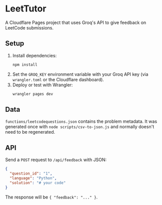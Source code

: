 # LeetTutor

A Cloudflare Pages project that uses Groq's API to give feedback on LeetCode submissions.

## Setup

1. Install dependencies:
   ```bash
   npm install
   ```
2. Set the `GROQ_KEY` environment variable with your Groq API key (via `wrangler.toml` or the Cloudflare dashboard).
3. Deploy or test with Wrangler:
   ```bash
   wrangler pages dev
   ```

## Data

`functions/leetcodequestions.json` contains the problem metadata. It was generated once with `node scripts/csv-to-json.js` and normally doesn't need to be regenerated.

## API

Send a `POST` request to `/api/feedback` with JSON:

```json
{
  "question_id": "1",
  "language": "Python",
  "solution": "# your code"
}
```

The response will be `{ "feedback": "..." }`.
